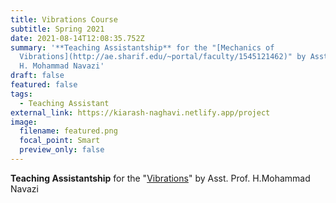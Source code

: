 ```yaml
---
title: Vibrations Course
subtitle: Spring 2021
date: 2021-08-14T12:08:35.752Z
summary: '**Teaching Assistantship** for the "[Mechanics of
  Vibrations](http://ae.sharif.edu/~portal/faculty/1545121462)" by Asst. Prof.
  H. Mohammad Navazi'
draft: false
featured: false
tags:
  - Teaching Assistant
external_link: https://kiarash-naghavi.netlify.app/project
image:
  filename: featured.png
  focal_point: Smart
  preview_only: false
---
```

**Teaching Assistantship** for the "[Vibrations](http://ae.sharif.edu/~portal/faculty/1545121462)" by Asst. Prof. H.Mohammad Navazi